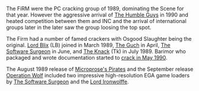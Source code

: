 The FiRM were the PC cracking group of 1989, dominating the Scene for that year. However the aggressive arrival of [The Humble Guys](/g/the-humble-guys) in 1990 and heated competition between them and INC and the arrival of international groups later in the later saw the group loosing the top spot.

The Firm had a number of famed crackers with Osgood Slaughter being the original.
[Lord Blix](/f/ac2ebf6) (LB) joined in March 1989, [The Guch](/f/b82f90e) in April, [The Software Surgeon](/f/b82b6c8) in June, and [The Knack](/f/b92d84e) (Tk) in July 1989. Barimor who packaged and wrote documentation started to [crack in May 1990](https://defacto2.net/f/b229012).

The August 1989 release of [Microprose's Pirates](/f/ad2a416) and the September release [Operation Wolf](/f/aa4273) included two impressive high-resolution EGA game loaders by [The Software Surgeon](/p/software-surgeon) and the [Lord Ironwolffe](/p/lord-ironwolffe).